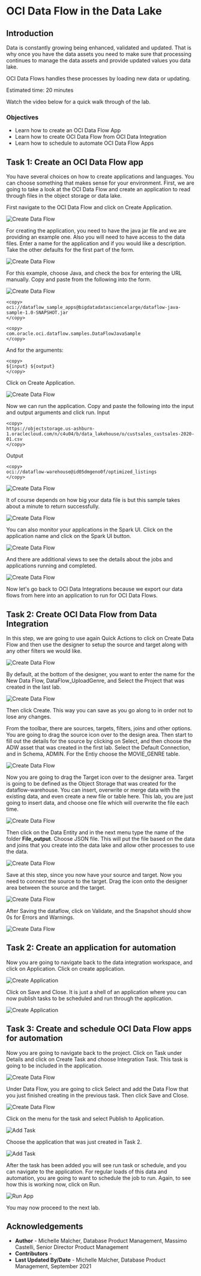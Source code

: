 # OCI Data Flow in the Data Lake

## Introduction

Data is constantly growing being enhanced, validated and updated. That is why once you have the data assets you need to make sure that processing continues to manage the data assets and provide updated values you data lake.

OCI Data Flows handles these processes by loading new data or updating.

Estimated time: 20 minutes

Watch the video below for a quick walk through of the lab.

[](youtube:arWzMjy5-y8)

### Objectives

* Learn how to create an OCI Data Flow App
* Learn how to create OCI Data Flow from OCI Data Integration
* Learn how to schedule to automate OCI Data Flow Apps

## Task 1: Create an OCI Data Flow app

You have several choices on how to create applications and languages. You can choose something that makes sense for your environment. First, we are going to take a look at the OCI Data Flow and create an application to read through files in the object storage or data lake.

First navigate to the OCI Data Flow and click on Create Application.

![Create Data Flow](./images/nav_dataflow.png " ")

For creating the application, you need to have the java jar file and we are providing an example one. Also you will need to have access to the data files. Enter a name for the application and if you would like a description. Take the other defaults for the first part of the form.

![Create Data Flow](./images/df_createapp.png " ")

For this example, choose Java, and check the box for entering the URL manually. Copy and paste from the following into the form. 

![Create Data Flow](./images/df_app_details1.png " ")

```
<copy>
oci://dataflow_sample_apps@bigdatadatasciencelarge/dataflow-java-sample-1.0-SNAPSHOT.jar
</copy>
```
```
<copy>
com.oracle.oci.dataflow.samples.DataFlowJavaSample
</copy>
```
And for the arguments:
```
<copy>
${input} ${output}
</copy>
```
Click on Create Application.

![Create Data Flow](./images/df_app_details2.png " ")

Now we can run the application. Copy and paste the following into the input and output arguments and click run.
Input
```
<copy>
https://objectstorage.us-ashburn-1.oraclecloud.com/n/c4u04/b/data_lakehouse/o/custsales_custsales-2020-01.csv
</copy>
```
Output
```
<copy>
oci://dataflow-warehouse@id05dmgeno0f/optimized_listings
</copy>
```

![Create Data Flow](./images/df_run_app.png " ")

It of course depends on how big your data file is but this sample takes about a minute to return successfully.

![Create Data Flow](./images/df_validate_run.png " ")

You can also monitor your applications in the Spark UI. Click on the application name and click on the Spark UI button.

![Create Data Flow](./images/df_sparkui1.png " ")

And there are additional views to see the details about the jobs and applications running and completed.

![Create Data Flow](./images/df_sparkui2.png " ")

Now let's go back to OCI Data Integrations because we export our data flows from here into an application to run for OCI Data Flows.

## Task 2: Create OCI Data Flow from Data Integration

In this step, we are going to use again Quick Actions to click on Create Data Flow and then use the designer to setup the source and target along with any other filters we would like.

![Create Data Flow](./images/Create_dataflow.png " ")

By default, at the bottom of the designer,  you want to enter the name for the New Data Flow, DataFlow_UploadGenre, and Select the Project that was created in the last lab.

![Create Data Flow](./images/dataflow1.png " ")

Then click Create. This way you can save as you go along to in order not to lose any changes.

From the toolbar, there are sources, targets, filters, joins and other options. You are going to drag the source icon over to the design area. Then start to fill out the details for the source by clicking on Select, and then choose the ADW asset that was created in the first lab. Select the Default Connection, and in Schema, ADMIN. For the Entiy choose the MOVIE_GENRE table. 

![Create Data Flow](./images/dataflow2.png " ")

Now you are going to drag the Target icon over to the designer area. Target is going to be defined as the Object Storage that was created for the dataflow-warehouse. You can insert, overwrite or merge data with the existing data, and even create a new file or table here. This lab, you are just going to insert data, and choose one file which will overwrite the file each time.

![Create Data Flow](./images/dataflow3.png " ")

Then click on the Data Entity and in the next menu type the name of the folder **File_output**. Choose JSON file. This will put the file based on the data and joins that you create into the data lake and allow other processes to use the data.

![Create Data Flow](./images/dataflow5.png " ")

Save at this step, since you now have your source and target. Now you need to connect the source to the target. Drag the icon onto the designer area between the source and the target.

![Create Data Flow](./images/dataflow4.png " ")

After Saving the dataflow, click on Validate, and the Snapshot should show 0s for Errors and Warnings.

![Create Data Flow](./images/dataflow6.png " ")

## Task 2: Create an application for automation

Now you are going to navigate back to the data integration workspace, and click on Application. Click on create application.

![Create Application](./images/create_app.png " ")

Click on Save and Close. It is just a shell of an application where you can now publish tasks to be scheduled and run through the application.

![Create Application](./images/create_app.png " ")

## Task 3: Create and schedule OCI Data Flow apps for automation

Now you are going to navigate back to the project. Click on Task under Details and click on Create Task and choose Integration Task. This task is going to be included in the application.

![Create Data Flow](./images/integrationtask_a.png " ")

Under Data Flow, you are going to click Select and add the Data Flow that you just finished creating in the previous task. Then click Save and Close.

![Create Data Flow](./images/integrationtask.png " ")

Click on the menu for the task and select Publish to Application.

![Add Task](./images/add_task.png " ")

Choose the application that was just created in Task 2.

![Add Task](./images/publish_to_app.png " ")

After the task has been added you will see run task or schedule, and you can navigate to the application. For regular loads of this data and automation, you are going to want to schedule the job to run. Again, to see how this is working now, click on Run.

![Run App](./images/run_app.png " ")

You may now proceed to the next lab.

## Acknowledgements

* **Author** - Michelle Malcher, Database Product Management, Massimo Castelli, Senior Director Product Management
* **Contributors** - 
* **Last Updated By/Date** - Michelle Malcher, Database Product Management, September 2021

